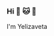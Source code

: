### Hi :panda_face: :cat: :dog:
I'm Yelizaveta 
<br />





<!-- ### <p><b>Languages and Tools...</b></p> [![willianrod's wakatime stats](https://github-readme-stats.vercel.app/api/wakatime?username=adzinka&theme=dracula&layout=compact)](https://github.com/anuraghazra/github-readme-stats)  -->
